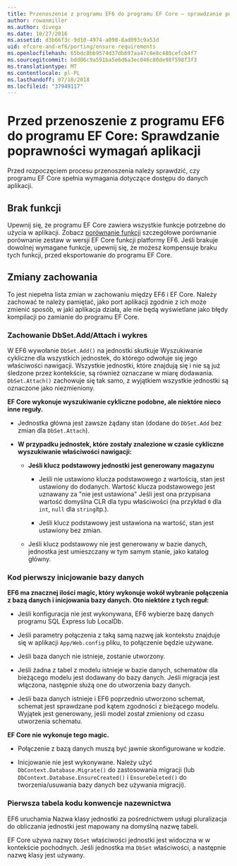 ```yaml
---
title: Przenoszenie z programu EF6 do programu EF Core — sprawdzanie poprawności wymagań
author: rowanmiller
ms.author: divega
ms.date: 10/27/2016
ms.assetid: d3b66f3c-9d10-4974-a090-8ad093c9a53d
uid: efcore-and-ef6/porting/ensure-requirements
ms.openlocfilehash: 65bdc8bb9574d37db697aa47c8e8c480cefcb4f7
ms.sourcegitcommit: bdd06c9a591ba5e6d6a3ec046c80de98f598f3f3
ms.translationtype: MT
ms.contentlocale: pl-PL
ms.lasthandoff: 07/10/2018
ms.locfileid: "37949117"
---
```

# <a name="before-porting-from-ef6-to-ef-core-validate-your-applications-requirements"></a>Przed przenoszenie z programu EF6 do programu EF Core: Sprawdzanie poprawności wymagań aplikacji

Przed rozpoczęciem procesu przenoszenia należy sprawdzić, czy programu EF Core spełnia wymagania dotyczące dostępu do danych aplikacji.

## <a name="missing-features"></a>Brak funkcji

Upewnij się, że programu EF Core zawiera wszystkie funkcje potrzebne do użycia w aplikacji. Zobacz [porównanie funkcji](../features.md) szczegółowe porównanie porównanie zestaw w wersji EF Core funkcji platformy EF6. Jeśli brakuje dowolnej wymagane funkcje, upewnij się, że możesz kompensuje braku tych funkcji, przed eksportowanie do programu EF Core.

## <a name="behavior-changes"></a>Zmiany zachowania

To jest niepełna lista zmian w zachowaniu między EF6 i EF Core. Należy zachować te należy pamiętać, jako port aplikacji zgodnie z ich może zmienić sposób, w jaki aplikacja działa, ale nie będą wyświetlane jako błędy kompilacji po zamianie do programu EF Core.

### <a name="dbsetaddattach-and-graph-behavior"></a>Zachowanie DbSet.Add/Attach i wykres

W EF6 wywołanie `DbSet.Add()` na jednostki skutkuje Wyszukiwanie cykliczne dla wszystkich jednostek, do którego odwołuje się jego właściwości nawigacji. Wszystkie jednostki, które znajdują się i nie są już śledzone przez kontekście, są również oznaczane w miarę dodawania. `DbSet.Attach()` zachowuje się tak samo, z wyjątkiem wszystkie jednostki są oznaczone jako niezmieniony.

**EF Core wykonuje wyszukiwanie cykliczne podobne, ale niektóre nieco inne reguły.**

*  Jednostka główna jest zawsze żądany stan (dodane do `DbSet.Add` bez zmian dla `DbSet.Attach`).

*  **W przypadku jednostek, które zostały znalezione w czasie cykliczne wyszukiwanie właściwości nawigacji:**

    *  **Jeśli klucz podstawowy jednostki jest generowany magazynu**

        * Jeśli nie ustawiono klucza podstawowego z wartością, stan jest ustawiony do dodanych. Wartość klucza podstawowego jest uznawany za "nie jest ustawiona" Jeśli jest ona przypisana wartość domyślna CLR dla typu właściwości (na przykład `0` dla `int`, `null` dla `string`itp.).

        * Jeśli klucz podstawowy jest ustawiona na wartość, stan jest ustawiony bez zmian.

    *  Jeśli klucz podstawowy nie jest generowany w bazie danych, jednostka jest umieszczany w tym samym stanie, jako katalog główny.

### <a name="code-first-database-initialization"></a>Kod pierwszy inicjowanie bazy danych

**EF6 ma znacznej ilości magic, który wykonuje wokół wybranie połączenia z bazą danych i inicjowania bazy danych. Oto niektóre z tych reguł:**

* Jeśli konfiguracja nie jest wykonywana, EF6 wybierze bazę danych programu SQL Express lub LocalDb.

* Jeśli parametry połączenia z taką samą nazwę jak kontekstu znajduje się w aplikacji `App/Web.config` pliku, to połączenie będzie używane.

* Jeśli baza danych nie istnieje, zostanie utworzony.

* Jeśli żadna z tabel z modelu istnieje w bazie danych, schematów dla bieżącego modelu jest dodawany do bazy danych. Jeśli migracja jest włączona, następnie służą one do utworzenia bazy danych.

* Jeśli baza danych istnieje i EF6 poprzednio utworzono schemat, schemat jest sprawdzane pod kątem zgodności z bieżącego modelu. Wyjątek jest generowany, jeśli model został zmieniony od czasu utworzenia schematu.

**EF Core nie wykonuje tego magic.**

* Połączenie z bazą danych muszą być jawnie skonfigurowane w kodzie.

* Inicjowanie nie jest wykonywane. Należy użyć `DbContext.Database.Migrate()` do zastosowania migracji (lub `DbContext.Database.EnsureCreated()` i `EnsureDeleted()` do tworzenia/usuwania bazy danych bez używania migracji).

### <a name="code-first-table-naming-convention"></a>Pierwsza tabela kodu konwencje nazewnictwa

EF6 uruchamia Nazwa klasy jednostki za pośrednictwem usługi pluralizacja do obliczania jednostki jest mapowany na domyślną nazwę tabeli.

EF Core używa nazwy `DbSet` właściwości jednostki jest widoczna w w kontekście pochodnych. Jeśli jednostka ma `DbSet` właściwości, a następnie nazwę klasy jest używany.
